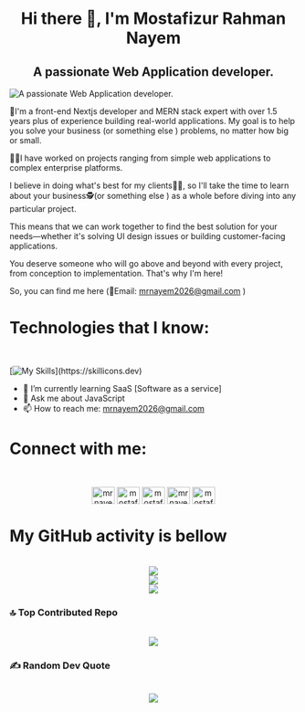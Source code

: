 <h1 align="center">Hi there 👋, I'm Mostafizur Rahman Nayem</h1>
<h2 align="center">A passionate Web Application developer.</h2>

![A passionate Web Application developer.](https://media.licdn.com/dms/image/D5616AQH9c5NtsMrHlg/profile-displaybackgroundimage-shrink_350_1400/0/1670677230575?e=1702512000&v=beta&t=wv2bepkLMEXbbRw1L_ZKI50I6hXmj6E_dooZdI_g4_U)


🤵I'm a front-end Nextjs developer and MERN stack expert
with over 1.5 years plus of experience building real-world applications. 
My goal is to help you solve your business (or something else ) problems,
no matter how big or small.

👨‍🏭I have worked on projects ranging from simple web applications to complex enterprise platforms.

I believe in doing what's best for my clients👨‍💼,
so I'll take the time to learn about your business🕵️(or something else )
as a whole before diving into any particular project.

This means that we can work together to find the best solution
for your needs—whether it's solving UI design issues 
or building customer-facing applications.

You deserve someone who will go above and beyond with every project,
from conception to implementation. That's why I'm here!

So, you can find me here (📧Email: mrnayem2026@gmail.com )

<h1 align="left">Technologies that I know:</h1>
<br />

[![My Skills](https://skillicons.dev/icons?i=js,ts,c,cpp,py,nodejs,express,mongodb,mysql,firebase,react,nextjs,redux,html,css,sass,bootstrap,tailwind,netlify,git,github,stackoverflow,vscode,vite,xd,figma,ps,pr,)](https://skillicons.dev)


- 🌱 I’m currently learning  SaaS [Software as a service] 
- 💬 Ask me about JavaScript 
- 📫 How to reach me: mrnayem2026@gmail.com  


<h1 align="left">Connect with me:</h1>
<br/>

<p align="center">
<a href="https://twitter.com/mrnayem4403" target="_blank"><img align="center" src="https://raw.githubusercontent.com/rahuldkjain/github-profile-readme-generator/master/src/images/icons/Social/twitter.svg" alt="mrnayem4403" height="30" width="40" /></a>
<a href="https://linkedin.com/in/mostafizur rahman nayem" target="_blank"><img align="center" src="https://raw.githubusercontent.com/rahuldkjain/github-profile-readme-generator/master/src/images/icons/Social/linked-in-alt.svg" alt="mostafizur rahman nayem" height="30" width="40" /></a>
<a href="https://web.facebook.com/mrnayem2026" target="_blank"><img align="center" src="https://raw.githubusercontent.com/rahuldkjain/github-profile-readme-generator/master/src/images/icons/Social/facebook.svg" alt="mostafizur rahman nayem" height="30" width="40" /></a>
<a href="https://instagram.com/mrnayem4403" target="_blank"><img align="center" src="https://raw.githubusercontent.com/rahuldkjain/github-profile-readme-generator/master/src/images/icons/Social/instagram.svg" alt="mrnayem4403" height="30" width="40" /></a>
<a href="https://www.youtube.com/@Handyprogrammer" target="_blank"><img align="center" src="https://raw.githubusercontent.com/rahuldkjain/github-profile-readme-generator/master/src/images/icons/Social/youtube.svg" alt="mostafizur rahman nayem" height="30" width="40" /></a>

# My GitHub activity is bellow
<br/>

<div align="center">
  <img src="https://github-readme-stats.vercel.app/api?username=mrnayem2026&theme=radical&hide_border=false&include_all_commits=false&count_private=false"><br/>
  <img src="https://github-readme-streak-stats.herokuapp.com/?user=mrnayem2026&theme=radical&hide_border=false"><br/>
  <img src="https://github-readme-stats.vercel.app/api/top-langs/?username=mrnayem2026&theme=radical&hide_border=false&include_all_commits=false&count_private=false&layout=compact">
</div>

### 🔝 Top Contributed Repo
<br/>

<div align="center">
  <img src="https://github-contributor-stats.vercel.app/api?username=mrnayem2026&limit=5&theme=algolia&combine_all_yearly_contributions=true">
</div>


### ✍️ Random Dev Quote
<br/>

<div align="center">
  <img src="https://quotes-github-readme.vercel.app/api?type=vertical&theme=radical">
</div>




